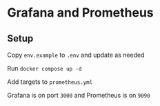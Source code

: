 # Grafana and Prometheus

## Setup

Copy `env.example` to `.env` and update as needed

Run `docker compose up -d`

Add targets to `prometheus.yml`

Grafana is on port `3000` and Prometheus is on `9090`
